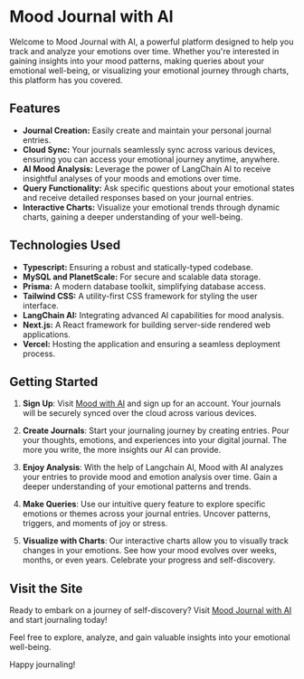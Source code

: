 # Mood Journal with AI

Welcome to Mood Journal with AI, a powerful platform designed to help you track and analyze your emotions over time. Whether you're interested in gaining insights into your mood patterns, making queries about your emotional well-being, or visualizing your emotional journey through charts, this platform has you covered.

## Features

- **Journal Creation:** Easily create and maintain your personal journal entries.
- **Cloud Sync:** Your journals seamlessly sync across various devices, ensuring you can access your emotional journey anytime, anywhere.
- **AI Mood Analysis:** Leverage the power of LangChain AI to receive insightful analyses of your moods and emotions over time.
- **Query Functionality:** Ask specific questions about your emotional states and receive detailed responses based on your journal entries.
- **Interactive Charts:** Visualize your emotional trends through dynamic charts, gaining a deeper understanding of your well-being.

## Technologies Used

- **Typescript:** Ensuring a robust and statically-typed codebase.
- **MySQL and PlanetScale:** For secure and scalable data storage.
- **Prisma:** A modern database toolkit, simplifying database access.
- **Tailwind CSS:** A utility-first CSS framework for styling the user interface.
- **LangChain AI:** Integrating advanced AI capabilities for mood analysis.
- **Next.js:** A React framework for building server-side rendered web applications.
- **Vercel:** Hosting the application and ensuring a seamless deployment process.


## Getting Started

1. **Sign Up**: Visit [Mood with AI](https://mood-with-ai.vercel.app/) and sign up for an account. Your journals will be securely synced over the cloud across various devices.

2. **Create Journals**: Start your journaling journey by creating entries. Pour your thoughts, emotions, and experiences into your digital journal. The more you write, the more insights our AI can provide.

3. **Enjoy Analysis**: With the help of Langchain AI, Mood with AI analyzes your entries to provide mood and emotion analysis over time. Gain a deeper understanding of your emotional patterns and trends.

4. **Make Queries**: Use our intuitive query feature to explore specific emotions or themes across your journal entries. Uncover patterns, triggers, and moments of joy or stress.

5. **Visualize with Charts**: Our interactive charts allow you to visually track changes in your emotions. See how your mood evolves over weeks, months, or even years. Celebrate your progress and self-discovery.

## Visit the Site

Ready to embark on a journey of self-discovery? Visit [Mood Journal with AI](https://mood-with-ai.vercel.app/) and start journaling today!

Feel free to explore, analyze, and gain valuable insights into your emotional well-being.

Happy journaling!

